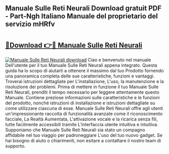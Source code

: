 ## Manuale Sulle Reti Neurali Download gratuit PDF - Part-Ngh Italiano Manuale del proprietario del servizio mHRfv

# <h2><a href="http://dffcen.blite.top/?on=Manuale+Sulle+Reti+Neurali">🔗Download 👉🔴 Manuale Sulle Reti Neurali</a></h2>

[![Manuale Sulle Reti Neurali download](https://i.imgur.com/lujVjoI.png)](http://dffcen.blite.top/?on=Manuale+Sulle+Reti+Neurali)
Ciao e benvenuto nel manuale Dell'utente per il tuo Manuale Sulle Reti Neurali appena integrato. Questa guida ha lo scopo di aiutarti a ottenere il massimo dal tuo Prodotto fornendo una panoramica completa delle sue caratteristiche, funzioni e vantaggi. Troverai istruzioni dettagliate per L'installazione, L'uso, la manutenzione e la risoluzione dei problemi. Prima di mettere in funzione il tuo Manuale Sulle Reti Neurali, prenditi il tempo necessario per leggere attentamente questo Manuale. Contiene preziose informazioni sulle caratteristiche e le funzioni del prodotto, nonché istruzioni di installazione e istruzioni dettagliate su come utilizzare ciascuna di esse. Manuale Sulle Reti Neurali offre agli utenti un'impressionante raccolta di funzionalità avanzate come il riconoscimento facciale, La Realtà Aumentata, L'attivazione vocale e la ricarica senza fili, tutte facilmente accessibili tramite L'interfaccia utente intuitiva e intuitiva. Supponiamo che Manuale Sulle Reti Neurali sia stato un compagno affidabile nel tuo viaggio per padroneggiare L'uso del tuo nuovo gadget. Se hai bisogno di aiuto o chiarimenti, non esitare a contattare il nostro team di supporto.
